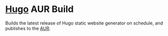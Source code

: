 # [Hugo](https://gohugo.io) AUR Build

Builds the latest release of Hugo static website generator on schedule, and publishes to the [AUR](https://aur.archlinux.org/).
